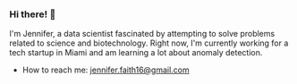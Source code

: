 ### Hi there! 👋

I'm Jennifer, a data scientist fascinated by attempting to solve problems related to science and biotechnology. Right now, I'm currently working for a tech startup in Miami and am learning a lot about anomaly detection. 

- How to reach me: jennifer.faith16@gmail.com
